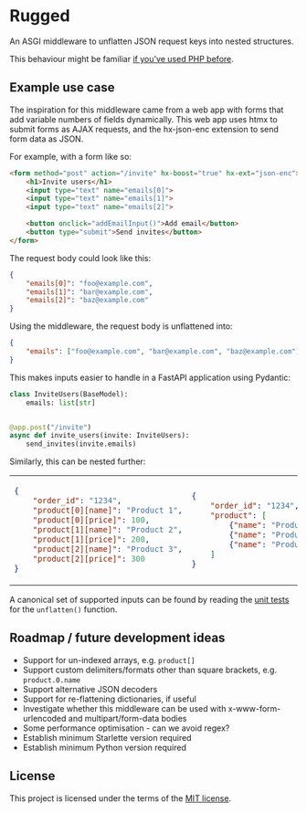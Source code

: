 # Rugged

An ASGI middleware to unflatten JSON request keys into nested structures.

This behaviour might be familiar [if you've used PHP before][php-form-arrays].

[php-form-arrays]: https://www.php.net/manual/en/faq.html.php#faq.html.arrays

## Example use case

The inspiration for this middleware came from a web app with forms that add
variable numbers of fields dynamically. This web app uses htmx to submit forms
as AJAX requests, and the hx-json-enc extension to send form data as JSON.

For example, with a form like so:

```html
<form method="post" action="/invite" hx-boost="true" hx-ext="json-enc">
    <h1>Invite users</h1>
    <input type="text" name="emails[0]">
    <input type="text" name="emails[1]">
    <input type="text" name="emails[2]">

    <button onclick="addEmailInput()">Add email</button>
    <button type="submit">Send invites</button>
</form>
```

The request body could look like this:

```json
{
    "emails[0]": "foo@example.com",
    "emails[1]": "bar@example.com",
    "emails[2]": "baz@example.com"
}
```

Using the middleware, the request body is unflattened into:

```json
{
    "emails": ["foo@example.com", "bar@example.com", "baz@example.com"]
}
```

This makes inputs easier to handle in a FastAPI application using Pydantic:

```python
class InviteUsers(BaseModel):
    emails: list[str]


@app.post("/invite")
async def invite_users(invite: InviteUsers):
    send_invites(invite.emails)
```

Similarly, this can be nested further:

<table>
<tr>
<td>

```json
{
    "order_id": "1234",
    "product[0][name]": "Product 1",
    "product[0][price]": 100,
    "product[1][name]": "Product 2",
    "product[1][price]": 200,
    "product[2][name]": "Product 3",
    "product[2][price]": 300
}
```

</td>
<td>

```json
{
    "order_id": "1234",
    "product": [
        {"name": "Product 1", "price": 100},
        {"name": "Product 2", "price": 200},
        {"name": "Product 3", "price": 300}
    ]
}
```

</td>
</tr>
</table>

A canonical set of supported inputs can be found by reading the [unit tests][tests]
for the `unflatten()` function.

[tests]: tests/test_unflatteners.py

## Roadmap / future development ideas

-   Support for un-indexed arrays, e.g. `product[]`
-   Support custom delimiters/formats other than square brackets, e.g. `product.0.name`
-   Support alternative JSON decoders
-   Support for re-flattening dictionaries, if useful
-   Investigate whether this middleware can be used with x-www-form-urlencoded and
    multipart/form-data bodies
-   Some performance optimisation - can we avoid regex?
-   Establish minimum Starlette version required
-   Establish minimum Python version required

## License

This project is licensed under the terms of the [MIT license](./LICENSE.md).

